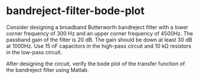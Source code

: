 # bandreject-filter-bode-plot
Consider designing a broadband Butterworth bandreject filter with a lower corner frequency of 300 Hz and an upper corner frequency of 4500Hz. The passband gain of the filter is 20 dB. The gain should be down at least 30 dB at 1000Hz. Use 15 nF capacitors in the high-pass circuit and 10 kΩ resistors in the low-pass circuit.

After designing the circuit, verify the bode plot of the transfer function of the bandreject filter using Matlab.
